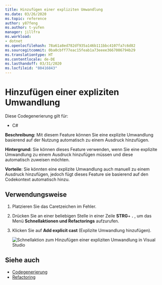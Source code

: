 ```yaml
---
title: Hinzufügen einer expliziten Umwandlung
ms.date: 03/26/2020
ms.topic: reference
author: y87feng
ms.author: t-yufen
manager: jillfra
ms.workload:
- dotnet
ms.openlocfilehash: 78a61a8ed782df935a146b111bbc4107fa7c6d82
ms.sourcegitcommit: 0ba0cbff77eac15feab1a73eeee3667006794b29
ms.translationtype: HT
ms.contentlocale: de-DE
ms.lasthandoff: 03/31/2020
ms.locfileid: "80416843"
---
```

# <a name="add-explicit-cast"></a>Hinzufügen einer expliziten Umwandlung

Diese Codegenerierung gilt für:

- C#

**Beschreibung:** Mit diesem Feature können Sie eine explizite Umwandlung basierend auf der Nutzung automatisch zu einem Ausdruck hinzufügen.

**Hintergrund:** Sie können dieses Feature verwenden, wenn Sie eine explizite Umwandlung zu einem Ausdruck hinzufügen müssen und diese automatisch zuweisen möchten.

**Vorteile**: Sie könnten eine explizite Umwandlung auch manuell zu einem Ausdruck hinzufügen, jedoch fügt dieses Feature sie basierend auf den Codekontext automatisch hinzu.

## <a name="how-to-use-it"></a>Verwendungsweise

1. Platzieren Sie das Caretzeichen im Fehler.
2. Drücken Sie an einer beliebigen Stelle in einer Zeile **STRG**+ **.** , um das Menü **Schnellaktionen und Refactorings** aufzurufen.
3. Klicken Sie auf **Add explicit cast** (Explizite Umwandlung hinzufügen).

   ![Schnellaktion zum Hinzufügen einer expliziten Umwandlung in Visual Studio](media/add-explicit-cast.png)

## <a name="see-also"></a>Siehe auch

- [Codegenerierung](../code-generation-in-visual-studio.md)
- [Refactoring](../refactoring-in-visual-studio.md)
